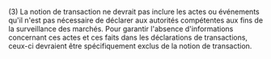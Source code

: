 (3) La notion de transaction ne devrait pas inclure les actes ou événements qu'il n'est pas nécessaire de déclarer aux autorités compétentes aux fins de la surveillance des marchés. Pour garantir l'absence d'informations concernant ces actes et ces faits dans les déclarations de transactions, ceux-ci devraient être spécifiquement exclus de la notion de transaction.